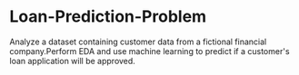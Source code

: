 # Loan-Prediction-Problem
 Analyze a dataset containing customer data from a fictional financial company.Perform EDA and use machine learning to predict if a customer's loan application will be approved.
